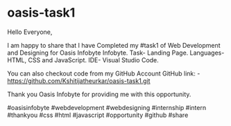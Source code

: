 # oasis-task1
Hello Everyone,

I am happy to share that I have Completed my #task1  of Web Development and Designing for Oasis Infobyte Infobyte.
Task- Landing Page.
Languages-HTML, CSS and JavaScript.
IDE- Visual Studio Code.

You can also checkout code from my GitHub Account
GitHub link: - https://github.com/Kshitijatheurkar/oasis-task1.git


Thank you Oasis Infobyte for providing me with this opportunity.

#oasisinfobyte #webdevelopment #webdesigning #internship #intern #thankyou #css #html #javascript #opportunity #github #share
